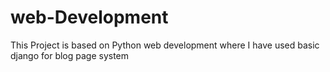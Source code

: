 # web-Development
This Project is based on Python web development where I have used basic django for blog page system
